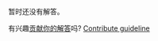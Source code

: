 
暂时还没有解答。

有兴趣[贡献你的解答](https://github.com/BFEdev/BFE.dev-solutions/blob/main/problem/integer-to-roman_zh.md)吗? [Contribute guideline](https://github.com/BFEdev/BFE.dev-solutions#how-to-contribute)
